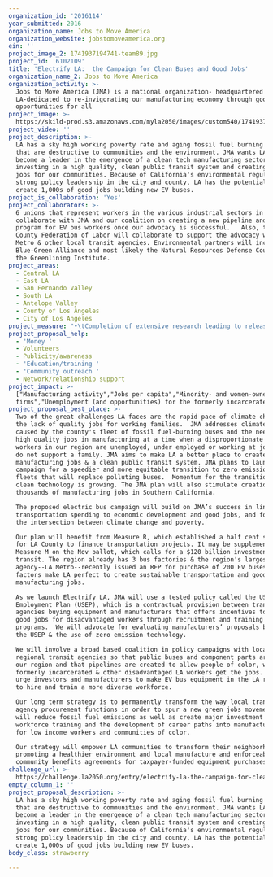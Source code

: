 ```yaml
---
organization_id: '2016114'
year_submitted: 2016
organization_name: Jobs to Move America
organization_website: jobstomoveamerica.org
ein: ''
project_image_2: 1741937194741-team89.jpg
project_id: '6102109'
title: 'Electrify LA:  the Campaign for Clean Buses and Good Jobs'
organization_name_2: Jobs to Move America
organization_activity: >-
  Jobs to Move America (JMA) is a national organization- headquartered in
  LA-dedicated to re-invigorating our manufacturing economy through good jobs &
  opportunities for all
project_image: >-
  https://skild-prod.s3.amazonaws.com/myla2050/images/custom540/1741937194741-team89.jpg
project_video: ''
project_description: >-
  LA has a sky high working poverty rate and aging fossil fuel burning buses
  that are destructive to communities and the environment. JMA wants LA to
  become a leader in the emergence of a clean tech manufacturing sector by
  investing in a high quality, clean public transit system and creating good
  jobs for our communities. Because of California's environmental regulation and
  strong policy leadership in the city and county, LA has the potential to
  create 1,000s of good jobs building new EV buses.
project_is_collaboration: 'Yes'
project_collaborators: >-
  6 unions that represent workers in the various industrial sectors in LA will
  collaborate with JMA and our coalition on creating a new pipeline and training
  program for EV bus workers once our advocacy is successful.   Also, the LA
  County Federation of Labor will collaborate to support the advocacy with LA
  Metro & other local transit agencies. Environmental partners will include the
  Blue-Green Alliance and most likely the Natural Resources Defense Council, and
  the Greenlining Institute.
project_areas:
  - Central LA
  - East LA
  - San Fernando Valley
  - South LA
  - Antelope Valley
  - County of Los Angeles
  - City of Los Angeles
project_measure: "•\tCompletion of extensive research leading to release in 2017 of a white paper on EV buses,  the bus procurement process & making LA a hub for new manufacturing jobs.  \n* Evaluation of the number of workers employed in good career jobs in EV bus manufacturing, the quality of worker training and terms of employment, and provision of ongoing support to ensure retention.  \n* Evaluation of the number of workers employed who do not presently have access to quality employment, including targeted workers such as women, the formerly incarcerated, and people of color.\n* Evaluation of the number of electric powered buses manufactured in California and in the pipeline.\n* Achievement of community benefits agreements in connection with contracts for EV bus manufacture that include commitments to quality jobs, training and apprenticeship programs, career ladder development, outreach to non-traditional workers; bilingual human resources capacity and workplace ESL; a plan to address barriers for workers (including the need for childcare & local transportation), and recruitment targeted to disadvantaged workers.  \n* Winning strong policies for clean buses that require the creation of good jobs and equity for all purchases above $10 million with transit agencies throughout Southern California .\n* Building a coalition that includes environmental, labor and civil rights movements that can create momentum to Electrify LA."
project_proposal_help:
  - 'Money '
  - Volunteers
  - Publicity/awareness
  - 'Education/training '
  - 'Community outreach '
  - Network/relationship support
project_impact: >-
  ["Manufacturing activity","Jobs per capita","Minority- and women-owned
  firms","Unemployment (and opportunities) for the formerly incarcerated"]
project_proposal_best_place: >-
  Two of the great challenges LA faces are the rapid pace of climate change &
  the lack of quality jobs for working families.  JMA addresses climate change
  caused by the county's fleet of fossil fuel-burning buses and the need for
  high quality jobs in manufacturing at a time when a disproportionate number of
  workers in our region are unemployed, under employed or working at jobs that
  do not support a family. JMA aims to make LA a better place to create
  manufacturing jobs & a clean public transit system. JMA plans to launch a new
  campaign for a speedier and more equitable transition to zero emission bus
  fleets that will replace polluting buses.  Momentum for the transition to
  clean technology is growing. The JMA plan will also stimulate creation of
  thousands of manufacturing jobs in Southern California.

  The proposed electric bus campaign will build on JMA’s success in linking
  transportation spending to economic development and good jobs, and focus on
  the intersection between climate change and poverty.

  Our plan will benefit from Measure R, which established a half cent sales tax
  for LA County to finance transportation projects. It may be supplemented by
  Measure M on the Nov ballot, which calls for a $120 billion investment in
  transit. The region already has 3 bus factories & the region's largest transit
  agency--LA Metro--recently issued an RFP for purchase of 200 EV buses.  These
  factors make LA perfect to create sustainable transportation and good local
  manufacturing jobs.

  As we launch Electrify LA, JMA will use a tested policy called the US
  Employment Plan (USEP), which is a contractual provision between transit
  agencies buying equipment and manufacturers that offers incentives to create
  good jobs for disadvantaged workers through recruitment and training
  programs.  We will advocate for evaluating manufacturers’ proposals based on
  the USEP & the use of zero emission technology.

  We will involve a broad based coalition in policy campaigns with local &
  regional transit agencies so that public buses and component parts are made in
  our region and that pipelines are created to allow people of color, women, the
  formerly incarcerated & other disadvantaged LA workers get the jobs.  We will
  urge investors and manufacturers to make EV bus equipment in the LA region and
  to hire and train a more diverse workforce.

  Our long term strategy is to permanently transform the way local transit
  agency procurement functions in order to spur a new green jobs movement that
  will reduce fossil fuel emissions as well as create major investment in
  workforce training and the development of career paths into manufacturing jobs
  for low income workers and communities of color. 

  Our strategy will empower LA communities to transform their neighborhoods by
  promoting a healthier environment and local manufacture and enforceable
  community benefits agreements for taxpayer-funded equipment purchases.
challenge_url: >-
  https://challenge.la2050.org/entry/electrify-la-the-campaign-for-clean-buses-and-good-jobs
empty_column_1: ''
project_proposal_description: >-
  LA has a sky high working poverty rate and aging fossil fuel burning buses
  that are destructive to communities and the environment. JMA wants LA to
  become a leader in the emergence of a clean tech manufacturing sector by
  investing in a high quality, clean public transit system and creating good
  jobs for our communities. Because of California's environmental regulation and
  strong policy leadership in the city and county, LA has the potential to
  create 1,000s of good jobs building new EV buses.
body_class: strawberry

---
```

